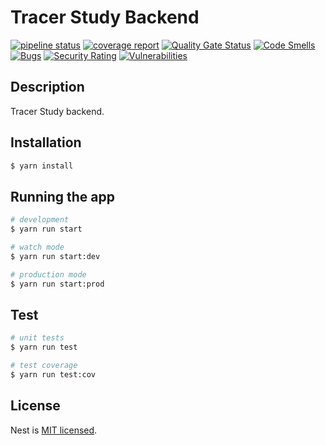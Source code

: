 # Tracer Study Backend


[![pipeline status](https://gitlab.cs.ui.ac.id/tracer-study-poltekssn/tracer-study-be/badges/staging/pipeline.svg)](https://gitlab.cs.ui.ac.id/tracer-study-poltekssn/tracer-study-be/-/commits/staging) 
[![coverage report](https://gitlab.cs.ui.ac.id/tracer-study-poltekssn/tracer-study-be/badges/staging/coverage.svg)](https://gitlab.cs.ui.ac.id/tracer-study-poltekssn/tracer-study-be/-/commits/staging)
[![Quality Gate Status](https://sonarqube.cs.ui.ac.id/api/project_badges/measure?project=tracer-study-poltekssn_tracer-study-be_AY2NA5YTk9qxTTGJIC0y&metric=alert_status)](https://sonarqube.cs.ui.ac.id/dashboard?id=tracer-study-poltekssn_tracer-study-be_AY2NA5YTk9qxTTGJIC0y)
[![Code Smells](https://sonarqube.cs.ui.ac.id/api/project_badges/measure?project=tracer-study-poltekssn_tracer-study-be_AY2NA5YTk9qxTTGJIC0y&metric=code_smells)](https://sonarqube.cs.ui.ac.id/dashboard?id=tracer-study-poltekssn_tracer-study-be_AY2NA5YTk9qxTTGJIC0y)
[![Bugs](https://sonarqube.cs.ui.ac.id/api/project_badges/measure?project=tracer-study-poltekssn_tracer-study-be_AY2NA5YTk9qxTTGJIC0y&metric=bugs)](https://sonarqube.cs.ui.ac.id/dashboard?id=tracer-study-poltekssn_tracer-study-be_AY2NA5YTk9qxTTGJIC0y)
[![Security Rating](https://sonarqube.cs.ui.ac.id/api/project_badges/measure?project=tracer-study-poltekssn_tracer-study-be_AY2NA5YTk9qxTTGJIC0y&metric=security_rating)](https://sonarqube.cs.ui.ac.id/dashboard?id=tracer-study-poltekssn_tracer-study-be_AY2NA5YTk9qxTTGJIC0y)
[![Vulnerabilities](https://sonarqube.cs.ui.ac.id/api/project_badges/measure?project=tracer-study-poltekssn_tracer-study-be_AY2NA5YTk9qxTTGJIC0y&metric=vulnerabilities)](https://sonarqube.cs.ui.ac.id/dashboard?id=tracer-study-poltekssn_tracer-study-be_AY2NA5YTk9qxTTGJIC0y)


## Description

Tracer Study backend.

## Installation

```bash
$ yarn install
```

## Running the app

```bash
# development
$ yarn run start

# watch mode
$ yarn run start:dev

# production mode
$ yarn run start:prod
```

## Test

```bash
# unit tests
$ yarn run test

# test coverage
$ yarn run test:cov
```

## License

Nest is [MIT licensed](LICENSE).
